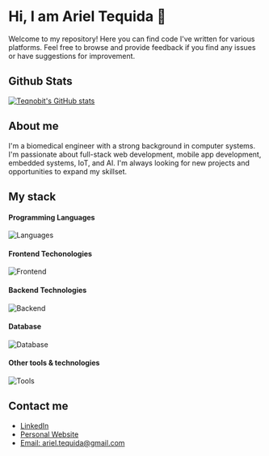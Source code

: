 # Hi, I am Ariel Tequida 👋

<!-- Formal -->
Welcome to my repository! Here you can find code I've written for various platforms. Feel free to browse and provide feedback if you find any issues or have suggestions for improvement.

<!-- Informal -->
<!-- Welcome to my repository! I use this space to share my code for multiple platforms and other people. Feel free to take a look at anything you want and provide feedback if you find any issues or have suggestions for improvement. -->

<!-- Mi version -->
<!-- Welcome to my repository! I use this place to share my codes to multiple platforms and other people. You can take a look whatever you want and feedback if you find any issue or improve. -->

## Github Stats
[![Teqnobit's GitHub stats](https://github-readme-stats.vercel.app/api?username=teqnobit&hide=contribs&theme=gotham)](https://github.com/anuraghazra/github-readme-stats)

## About me
I'm a biomedical engineer with a strong background in computer systems. I'm passionate about full-stack web development, mobile app development, embedded systems, IoT, and AI. I'm always looking for new projects and opportunities to expand my skillset.

## My stack
#### Programming Languages
![Languages](https://skillicons.dev/icons?i=python,java,js,arduino,matlab,kotlin)

#### Frontend Techonologies
![Frontend](https://skillicons.dev/icons?i=react,html,css)

#### Backend Technologies
![Backend](https://skillicons.dev/icons?i=aws,fastapi,django,docker)

#### Database 
![Database](https://skillicons.dev/icons?i=mysql,postgresql,mongodb)

#### Other tools & technologies
![Tools](https://skillicons.dev/icons?i=git,github,bash,ubuntu,vscode,postman,androidstudio,tensorflow,qt,anaconda,markdown,regex&perline=6)

## Contact me
- [LinkedIn](https://www.linkedin.com/in/arieltequida)
- [Personal Website](http://teqnobit.xyz)
- [Email: ariel.tequida@gmail.com](mailto:ariel.tequida@gmail.com)

<!--
**teqnobit/teqnobit** is a ✨ _special_ ✨ repository because its `README.md` (this file) appears on your GitHub profile.

Here are some ideas to get you started:

- 🔭 I’m currently working on ...
- 🌱 I’m currently learning ...
- 👯 I’m looking to collaborate on ...
- 🤔 I’m looking for help with ...
- 💬 Ask me about ...
- 📫 How to reach me: ...
- 😄 Pronouns: ...
- ⚡ Fun fact: ...
-->

